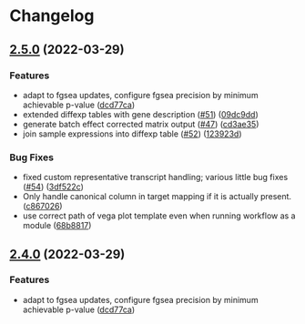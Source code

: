 # Changelog

## [2.5.0](https://github.com/tedil/rna-seq-kallisto-sleuth/compare/v2.4.0...v2.5.0) (2022-03-29)


### Features

* adapt to fgsea updates, configure fgsea precision by minimum achievable p-value ([dcd77ca](https://github.com/tedil/rna-seq-kallisto-sleuth/commit/dcd77ca90ead1213acd0c293d500c18c0e579222))
* extended diffexp tables with gene description ([#51](https://github.com/tedil/rna-seq-kallisto-sleuth/issues/51)) ([09dc9dd](https://github.com/tedil/rna-seq-kallisto-sleuth/commit/09dc9ddce9d1440267baecb191e15c2a5a4874f1))
* generate batch effect corrected matrix output ([#47](https://github.com/tedil/rna-seq-kallisto-sleuth/issues/47)) ([cd3ae35](https://github.com/tedil/rna-seq-kallisto-sleuth/commit/cd3ae3564a65a53736a72758d898e9c78c916b9a))
* join sample expressions into diffexp table ([#52](https://github.com/tedil/rna-seq-kallisto-sleuth/issues/52)) ([123923d](https://github.com/tedil/rna-seq-kallisto-sleuth/commit/123923dc7e3fb4646a3412a3204ae05d7e8fdd6f))


### Bug Fixes

* fixed custom representative transcript handling; various little bug fixes ([#54](https://github.com/tedil/rna-seq-kallisto-sleuth/issues/54)) ([3df522c](https://github.com/tedil/rna-seq-kallisto-sleuth/commit/3df522c75ff6d62ae031ba2738c1f2bde722ee34))
* Only handle canonical column in target mapping if it is actually present. ([c867026](https://github.com/tedil/rna-seq-kallisto-sleuth/commit/c867026d94490bcf02439324ca470cf7cd2e173a))
* use correct path of vega plot template even when running workflow as a module ([68b8817](https://github.com/tedil/rna-seq-kallisto-sleuth/commit/68b8817974063fbb4d1c36cf8515ecdfa7de514c))

## [2.4.0](https://github.com/snakemake-workflows/rna-seq-kallisto-sleuth/compare/v2.3.2...v2.4.0) (2022-03-29)


### Features

* adapt to fgsea updates, configure fgsea precision by minimum achievable p-value ([dcd77ca](https://github.com/snakemake-workflows/rna-seq-kallisto-sleuth/commit/dcd77ca90ead1213acd0c293d500c18c0e579222))

